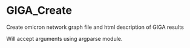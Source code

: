 # GIGA_Create
Create omicron network graph file and html description of GIGA results

Will accept arguments using argparse module.

